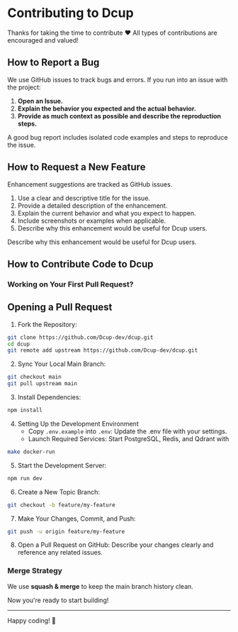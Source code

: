 # Contributing to Dcup
Thanks for taking the time to contribute ❤️ All types of contributions are encouraged and valued!

## How to Report a Bug
We use GitHub issues to track bugs and errors. If you run into an issue with the project:

1. **Open an Issue.**
2. **Explain the behavior you expected and the actual behavior.**
3. **Provide as much context as possible and describe the reproduction steps.**

A good bug report includes isolated code examples and steps to reproduce the issue.

## How to Request a New Feature

Enhancement suggestions are tracked as GitHub issues.

1. Use a clear and descriptive title for the issue.
2. Provide a detailed description of the enhancement.
3. Explain the current behavior and what you expect to happen.
4. Include screenshots or examples when applicable.
5. Describe why this enhancement would be useful for Dcup users.

Describe why this enhancement would be useful for Dcup users.

## How to Contribute Code to Dcup

### Working on Your First Pull Request?

## Opening a Pull Request
1. Fork the Repository:
```bash
git clone https://github.com/Dcup-dev/dcup.git
cd dcup
git remote add upstream https://github.com/Dcup-dev/dcup.git
```
2. Sync Your Local Main Branch:
```bash
git checkout main
git pull upstream main
```
3. Install Dependencies:
```bash
npm install
```
4. Setting Up the Development Environment
    - Copy `.env.example` into `.env`: Update the .env file with your settings.
    - Launch Required Services: Start PostgreSQL, Redis, and Qdrant with
```bash
make docker-run
```
5. Start the Development Server:
```bash
npm run dev
```
6. Create a New Topic Branch:
```bash
git checkout -b feature/my-feature
```
7. Make Your Changes, Commit, and Push:
```bash
git push -u origin feature/my-feature
```
8. Open a Pull Request on GitHub:
Describe your changes clearly and reference any related issues.

### Merge Strategy

We use **squash & merge** to keep the main branch history clean.

Now you're ready to start building!

---

Happy coding! 🚀
